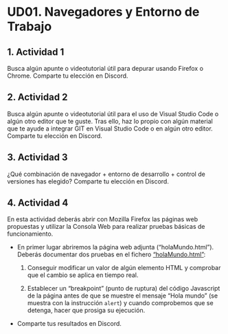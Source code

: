 # UD01. Navegadores y Entorno de Trabajo

## 1. Actividad 1

Busca algún apunte o videotutorial útil para depurar usando Firefox o Chrome. Comparte tu elección en Discord.

## 2. Actividad 2

Busca algún apunte o videotutorial útil para el uso de Visual Studio Code o algún otro editor que te guste. Tras ello, haz lo propio con algún material que te ayude a integrar GIT en Visual Studio Code o en algún otro editor. Comparte tu elección en Discord.

## 3. Actividad 3

¿Qué combinación de navegador + entorno de desarrollo + control de versiones has elegido? Comparte tu elección en Discord.

## 4. Actividad 4

En esta actividad deberás abrir con Mozilla Firefox las páginas web propuestas y utilizar la Consola Web para realizar pruebas básicas de funcionamiento.

- En primer lugar abriremos la página web adjunta (“holaMundo.html”). Deberás documentar dos pruebas en el fichero [“holaMundo.html”](./holaMundo.html):

  1. Conseguir modificar un valor de algún elemento HTML y comprobar que el cambio se aplica en tiempo real.

  2. Establecer un “breakpoint” (punto de ruptura) del código Javascript de la página antes de que se muestre el mensaje “Hola mundo” (se muestra con la instrucción `alert`) y cuando comprobemos que se detenga, hacer que prosiga su ejecución.

- Comparte tus resultados en Discord.
